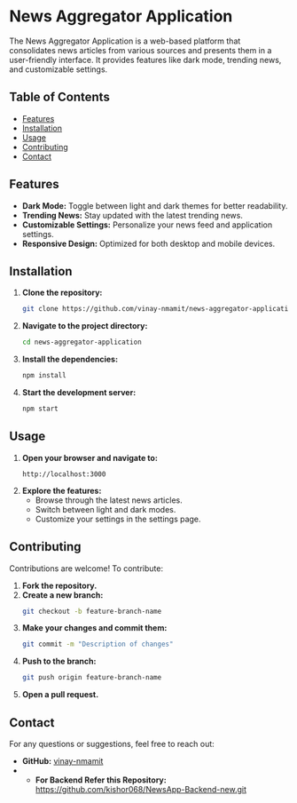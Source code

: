 # News Aggregator Application

The News Aggregator Application is a web-based platform that consolidates news articles from various sources and presents them in a user-friendly interface. It provides features like dark mode, trending news, and customizable settings.

## Table of Contents

- [Features](#features)
- [Installation](#installation)
- [Usage](#usage)
- [Contributing](#contributing)
- [Contact](#contact)

## Features

- **Dark Mode:** Toggle between light and dark themes for better readability.
- **Trending News:** Stay updated with the latest trending news.
- **Customizable Settings:** Personalize your news feed and application settings.
- **Responsive Design:** Optimized for both desktop and mobile devices.

## Installation

1. **Clone the repository:**
   ```sh
   git clone https://github.com/vinay-nmamit/news-aggregator-application.git
   ```
2. **Navigate to the project directory:**
   ```sh
   cd news-aggregator-application
   ```
3. **Install the dependencies:**
   ```sh
   npm install
   ```
4. **Start the development server:**
   ```sh
   npm start
   ```

## Usage

1. **Open your browser and navigate to:**
   ```
   http://localhost:3000
   ```
2. **Explore the features:**
   - Browse through the latest news articles.
   - Switch between light and dark modes.
   - Customize your settings in the settings page.

## Contributing

Contributions are welcome! To contribute:

1. **Fork the repository.**
2. **Create a new branch:**
   ```sh
   git checkout -b feature-branch-name
   ```
3. **Make your changes and commit them:**
   ```sh
   git commit -m "Description of changes"
   ```
4. **Push to the branch:**
   ```sh
   git push origin feature-branch-name
   ```
5. **Open a pull request.**

## Contact

For any questions or suggestions, feel free to reach out:

- **GitHub:** [vinay-nmamit](https://github.com/vinay-nmamit)
- - **For Backend Refer this Repository:** https://github.com/kishor068/NewsApp-Backend-new.git
